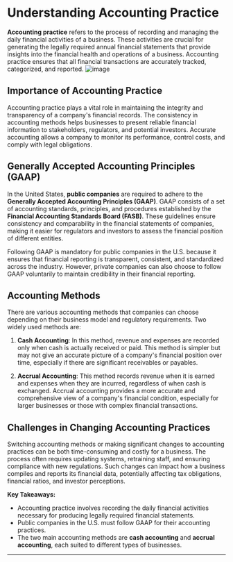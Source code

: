 

# Understanding Accounting Practice

**Accounting practice** refers to the process of recording and managing the daily financial activities of a business. These activities are crucial for generating the legally required annual financial statements that provide insights into the financial health and operations of a business. Accounting practice ensures that all financial transactions are accurately tracked, categorized, and reported.
![image](https://github.com/user-attachments/assets/5fe08d6f-8bfc-43e0-9214-e3fc365c116d)


## Importance of Accounting Practice
Accounting practice plays a vital role in maintaining the integrity and transparency of a company's financial records. The consistency in accounting methods helps businesses to present reliable financial information to stakeholders, regulators, and potential investors. Accurate accounting allows a company to monitor its performance, control costs, and comply with legal obligations.

## Generally Accepted Accounting Principles (GAAP)
In the United States, **public companies** are required to adhere to the **Generally Accepted Accounting Principles (GAAP)**. GAAP consists of a set of accounting standards, principles, and procedures established by the **Financial Accounting Standards Board (FASB)**. These guidelines ensure consistency and comparability in the financial statements of companies, making it easier for regulators and investors to assess the financial position of different entities.

Following GAAP is mandatory for public companies in the U.S. because it ensures that financial reporting is transparent, consistent, and standardized across the industry. However, private companies can also choose to follow GAAP voluntarily to maintain credibility in their financial reporting.

## Accounting Methods
There are various accounting methods that companies can choose depending on their business model and regulatory requirements. Two widely used methods are:

1. **Cash Accounting**: In this method, revenue and expenses are recorded only when cash is actually received or paid. This method is simpler but may not give an accurate picture of a company's financial position over time, especially if there are significant receivables or payables.

2. **Accrual Accounting**: This method records revenue when it is earned and expenses when they are incurred, regardless of when cash is exchanged. Accrual accounting provides a more accurate and comprehensive view of a company's financial condition, especially for larger businesses or those with complex financial transactions.

## Challenges in Changing Accounting Practices
Switching accounting methods or making significant changes to accounting practices can be both time-consuming and costly for a business. The process often requires updating systems, retraining staff, and ensuring compliance with new regulations. Such changes can impact how a business compiles and reports its financial data, potentially affecting tax obligations, financial ratios, and investor perceptions.

**Key Takeaways:**
- Accounting practice involves recording the daily financial activities necessary for producing legally required financial statements.
- Public companies in the U.S. must follow GAAP for their accounting practices.
- The two main accounting methods are **cash accounting** and **accrual accounting**, each suited to different types of businesses.
---

